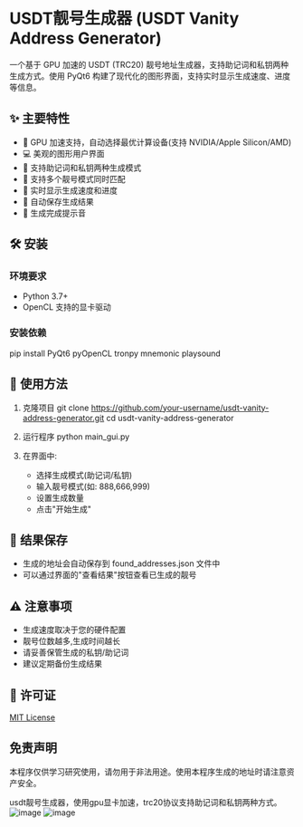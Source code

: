 # USDT靓号生成器 (USDT Vanity Address Generator)

一个基于 GPU 加速的 USDT (TRC20) 靓号地址生成器，支持助记词和私钥两种生成方式。使用 PyQt6 构建了现代化的图形界面，支持实时显示生成速度、进度等信息。

## ✨ 主要特性

- 🚀 GPU 加速支持，自动选择最优计算设备(支持 NVIDIA/Apple Silicon/AMD)
- 💻 美观的图形用户界面
- 📝 支持助记词和私钥两种生成模式
- 🎯 支持多个靓号模式同时匹配
- 🔄 实时显示生成速度和进度
- 💾 自动保存生成结果
- 🔔 生成完成提示音

## 🛠️ 安装

### 环境要求
- Python 3.7+
- OpenCL 支持的显卡驱动

### 安装依赖
pip install PyQt6 pyOpenCL tronpy mnemonic playsound

## 🚀 使用方法

1. 克隆项目
git clone https://github.com/your-username/usdt-vanity-address-generator.git
cd usdt-vanity-address-generator

2. 运行程序
python main_gui.py

3. 在界面中:
   - 选择生成模式(助记词/私钥)
   - 输入靓号模式(如: 888,666,999)
   - 设置生成数量
   - 点击"开始生成"

## 📝 结果保存

- 生成的地址会自动保存到 found_addresses.json 文件中
- 可以通过界面的"查看结果"按钮查看已生成的靓号

## ⚠️ 注意事项

- 生成速度取决于您的硬件配置
- 靓号位数越多,生成时间越长
- 请妥善保管生成的私钥/助记词
- 建议定期备份生成结果

## 📜 许可证

[MIT License](LICENSE)

## 免责声明

本程序仅供学习研究使用，请勿用于非法用途。使用本程序生成的地址时请注意资产安全。

usdt靓号生成器，使用gpu显卡加速，trc20协议支持助记词和私钥两种方式。
![image](https://github.com/user-attachments/assets/71baf653-6ed5-4969-9dfd-d94c270d635c)
![image](https://github.com/user-attachments/assets/0e7c02b5-33ed-42a9-afc8-ffb8dc5df2dc)